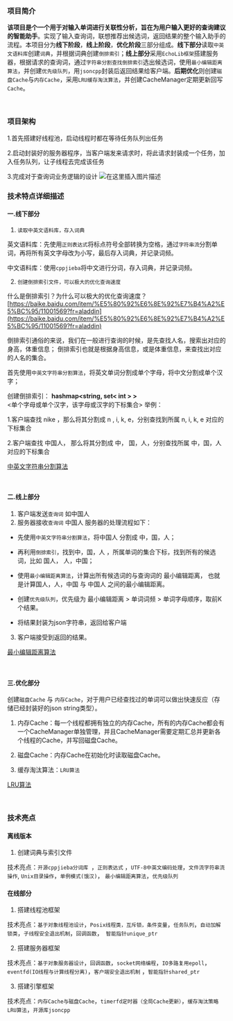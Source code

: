 


### 项目简介
**该项目是个一个用于对输入单词进行关联性分析，旨在为用户输入更好的查询建议的智能助手**。实现了输入查询词，联想推荐出候选词，返回结果的整个输入助手的流程。本项目分为**线下阶段**，**线上阶段**，**优化阶段**三部分组成。**线下部分**读取`中英文语料库`创建`词典`，并根据词典创建`倒排索引`；**线上部分**采用`EchoLib框架`搭建服务器，根据请求的查询词，通过`字符串分割查找倒排索引`选出候选词，使用`最小编辑距离算法`，并创建`优先级队列`，用`jsoncpp`封装后返回结果给客户端。**后期优化**则创建`磁盘Cache`与`内存Cache`，采用`LRU缓存淘汰算法`，并创建CacheManager定期更新回写`Cache`。

<br>



### 项目架构
1.首先搭建好线程池，启动线程时都在等待任务队列出任务


2.启动封装好的服务器程序，当客户端发来请求时，将此请求封装成一个任务，加入任务队列，让子线程去完成该任务

3.完成对于查询词业务逻辑的设计
![在这里插入图片描述](https://img-blog.csdnimg.cn/20200713121802312.png?x-oss-process=image/watermark,type_ZmFuZ3poZW5naGVpdGk,shadow_10,text_aHR0cHM6Ly9ibG9nLmNzZG4ubmV0L1dvcnRoeV9XYW5n,size_16,color_FFFFFF,t_70)

### 技术特点详细描述
   #### 一.线下部分
1. `读取中英文语料库，存入词典`

英文语料库：先使用`正则表达式`将标点符号全部转换为空格，通过`字符串流`分割单词，再将所有英文字母改为小写，最后存入词典，并记录词频。

中文语料库：使用`cppjieba`将中文进行分词，存入词典，并记录词频。

2. `创建倒排索引文件，可以极大的优化查询速度`

什么是倒排索引？为什么可以极大的优化查询速度？
[https://baike.baidu.com/item/%E5%80%92%E6%8E%92%E7%B4%A2%E5%BC%95/11001569?fr=aladdin](https://baike.baidu.com/item/%E5%80%92%E6%8E%92%E7%B4%A2%E5%BC%95/11001569?fr=aladdin)

倒排索引通俗的来说，我们在一般进行查询的时候，是先查找人名，搜索出对应的身高，体重信息；
倒排索引也就是根据身高信息，或是体重信息，来查找出对应的人名的集合。

首先使用`中英文字符串分割算法`，将英文单词分割成单个字母，将中文分割成单个汉字；

创建倒排索引： **hashmap<string, set< int > >**  
<单个字母或单个汉字，该字母或汉字的下标集合>
举例：

1.客户端查找 nike ，那么将其分割成 n , i, k, e，分别查找到所属 n, i, k, e 对应的下标集合

2.客户端查找 中国人， 那么将其分割成 中， 国，人，分别查找所属 中，国，人对应的下标集合

[中英文字符串分割算法](https://www.cnblogs.com/chinxi/p/6129774.html)


<br>

#### 二.线上部分
1. 客户端发送`查询词` 如中国人
2. 服务器接收`查询词` 中国人
服务器的处理流程如下：
* 先使用`中英文字符串分割算法`，将中国人 分割成 中，国，人；

* 再利用`倒排索引`，找到中，国，人 ，所属单词的集合下标，找到所有的候选词，比如 国人， 人，中国；
* 使用`最小编辑距离算法`，计算出所有候选词的与查询词的 最小编辑距离， 也就是计算国人，人，中国 与 中国人 之间的最小编辑距离。
* 创建`优先级队列`，优先级为 最小编辑距离 >  单词词频 > 单词字母顺序，取前K个结果。
* 将结果封装为json字符串，返回给客户端
3. 客户端接受到返回的结果。


[最小编辑距离算法](https://leetcode-cn.com/problems/edit-distance/)

<br>

#### 三.优化部分

创建`磁盘Cache` 与 `内存Cache`，对于用户已经查找过的单词可以做出快速反应（存储已经封装好的json string类型）。

1. 内存Cache：每一个线程都拥有独立的内存Cache，所有的内存Cache都会有一个CacheManager单独管理，并且CacheManager需要定期汇总并更新各个线程的Cache，并写回磁盘Cache。

2. 磁盘Cache：内存Cache在初始化时读取磁盘Cache。

3. 缓存淘汰算法：`LRU算法`


[LRU算法](https://leetcode-cn.com/problems/lru-cache/)


<br>


### 技术亮点
#### 离线版本
1. 创建词典与索引文件


技术亮点：``开源cppjieba分词库 ``，`正则表达式` ，`UTF-8中英文编码处理`，`文件流字符串流操作`, `Unix目录操作`，`单例模式(饿汉)`， `最小编辑距离算法`，`优先级队列`



#### 在线部分
1. 搭建线程池框架


技术亮点：`基于对象线程池设计`，`Posix线程类，互斥锁，条件变量`，`任务队列`，`自动加解锁类`，`子线程安全退出机制`，`回调函数`，` 智能指针unique_ptr`

2. 搭建服务器框架


技术亮点：`基于对象服务器设计`，`回调函数`，`socket网络编程`，`IO多路复用epoll`，`eventfd(IO线程与计算线程分离)`，`客户端安全退出机制` ，`智能指针shared_ptr`

3. 搭建引擎框架


技术亮点：`内存Cache与磁盘Cache`，`timerfd定时器（全局Cache更新）`，`缓存淘汰策略LRU算法`，`开源库jsoncpp`
